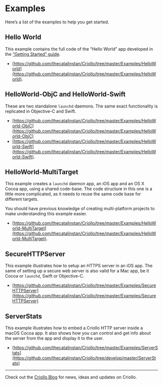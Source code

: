 # Examples

Here’s a list of the examples to help you get started.

## Hello World

This example contains the full code of the “Hello World” app developed in the [“Getting Started” guide](https://github.com/thecatalinstan/Criollo/wiki/Getting-Started).

- [https://github.com/thecatalinstan/Criollo/tree/master/Examples/HelloWorld](https://github.com/thecatalinstan/Criollo/tree/master/Examples/HelloWorld). 

## HelloWorld-ObjC and HelloWorld-Swift

These are two standalone `launchd` daemons. The same exact functionality is replicated in Objective-C and Swift.

- [https://github.com/thecatalinstan/Criollo/tree/master/Examples/HelloWorld-ObjC](https://github.com/thecatalinstan/Criollo/tree/master/Examples/HelloWorld-ObjC)
- [https://github.com/thecatalinstan/Criollo/tree/master/Examples/HelloWorld-Swift](https://github.com/thecatalinstan/Criollo/tree/master/Examples/HelloWorld-Swift). 

## HelloWorld-MultiTarget

This example creates a `launchd` daemon app, an iOS app and an OS X Cocoa app, using a shared code-base. The code structure in this one is a little more complicated, as it needs to reuse the same code base for different targets.

You should have previous knowledge of creating multi-platform projects to make understanding this example easier. 

- [https://github.com/thecatalinstan/Criollo/tree/master/Examples/HelloWorld-MultiTarget](https://github.com/thecatalinstan/Criollo/tree/master/Examples/HelloWorld-MultiTarget).

## SecureHTTPServer

This example illustrates how to setup an HTTPS server in an iOS app. The same of setting up a secure web server is also valid for a Mac app, be it Cocoa or `launchd`, Swift or Objective-C.

- [https://github.com/thecatalinstan/Criollo/tree/master/Examples/SecureHTTPServer](https://github.com/thecatalinstan/Criollo/tree/master/Examples/SecureHTTPServer)

## ServerStats

This example illustrates how to embed a Criollo HTTP server inside a macOS Cocoa app. It also shows how you can control and get info about the server from the app and display it to the user.

- [https://github.com/thecatalinstan/Criollo/tree/master/Examples/ServerStats](https://github.com/thecatalinstan/Criollo/tree/develop/master/ServerStats)

---

Check out the [Criollo Blog](https://criollo.io/blog) for news, ideas and updates on Criollo.